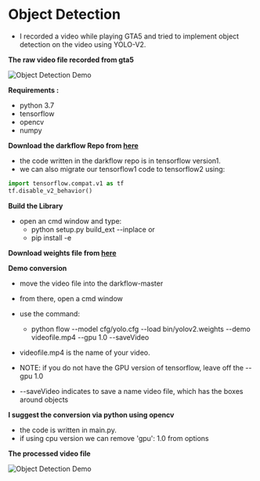 # Object Detection

- I recorded a video while playing GTA5 and tried to implement object detection on the video using YOLO-V2.



**The raw video file recorded from gta5**



![Object Detection Demo](dataset/gta52.gif)




**Requirements :**
- python 3.7
- tensorflow 
- opencv
- numpy

**Download the darkflow Repo from [here](https://github.com/thtrieu/darkflow)**
- the code written  in the darkflow repo is in tensorflow version1.
- we can also migrate our tensorflow1 code to tensorflow2 using:
```python
import tensorflow.compat.v1 as tf
tf.disable_v2_behavior()
```


**Build the Library**
- open an cmd window and type:
  - python setup.py build_ext --inplace
  or
  - pip install -e 

**Download weights file from [here](https://pjreddie.com/darknet/yolov2/)**


**Demo conversion**
- move the video file into the darkflow-master
- from there, open a cmd window
- use the command: 
    - python flow --model cfg/yolo.cfg --load bin/yolov2.weights --demo videofile.mp4 --gpu 1.0 --saveVideo

- videofile.mp4 is the name of your video.
- NOTE: if you do not have the GPU version of tensorflow, leave off the --gpu 1.0
- --saveVideo indicates to save a name video file, which has the boxes around objects

**I suggest the conversion via python using opencv**
- the code is written in main.py.
- if using cpu version we can remove 'gpu': 1.0 from options

**The processed video file**


![Object Detection Demo](output/output1.gif)
